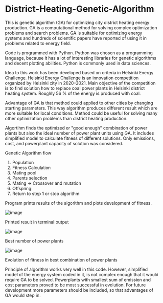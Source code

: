 # District-Heating-Genetic-Algorithm
This is genetic algorithm (GA) for optimizing city district heating energy production. GA is a computational method for solving complex optimization problems and search problems. GA is suitable for optimizing energy systems and hundreds of scientific papers have reported of using it in problems related to energy field.

Code is programmed with Python. Python was chosen as a programming language, because it has a lot of interesting libraries for genetic algorithms and decent plotting abilities. Python is commonly used in data sciences.

Idea to this work has been developed based on criteria in Helsinki Energy Challenge. Helsinki Energy Challenge is an innovation competition organized by Helsinki city in 2020–2021. Main objective of the competition is to find solution how to replace coal power plants in Helsinki district heating system. Roughly 56 % of the energy is produced with coal. 

Advantage of GA is that method could applied to other cities by changing starting parameters. This way algorithm produces different result which are more suitable for local conditions. Method could be useful for solving many other optimization problems than district heating production.

Algortihm finds the optimized or "good enough" combination of power plants but also the ideal number of power plant units using GA. It includes simplified model to calculate fitness of different solutions. Only emissions, cost, and powerplant capacity of solution was considered.

Genetic Algorithm flow
1. Population
2. Fitness Calculation
3. Mating pool
4. Parents selection
5. Mating -> Crossover and mutation
6. Offspring
7. Return to step 1 or stop algorithm

Program prints results of the algorithm and plots development of fitness.

![image](https://user-images.githubusercontent.com/55585889/121179815-cdcf4900-c868-11eb-8f41-dbc87df05a80.png)

Printed result in terminal output


![image](https://user-images.githubusercontent.com/55585889/121180168-37e7ee00-c869-11eb-83c3-5e593cd86390.png)

Best number of power plants


![image](https://user-images.githubusercontent.com/55585889/121180199-40402900-c869-11eb-9bd8-d10aef8bb951.png)

Evolution of fitness in best combination of power plants


Principle of algorithm works very well in this code. However, simplified model of the energy system coded in it, is not complex enough that it would require GA to be solved. Powerplants with smallest sum of emission and cost parameters proved to be most successful in evolution. For future development more parameters should be included, so that advantages of GA would step in.
